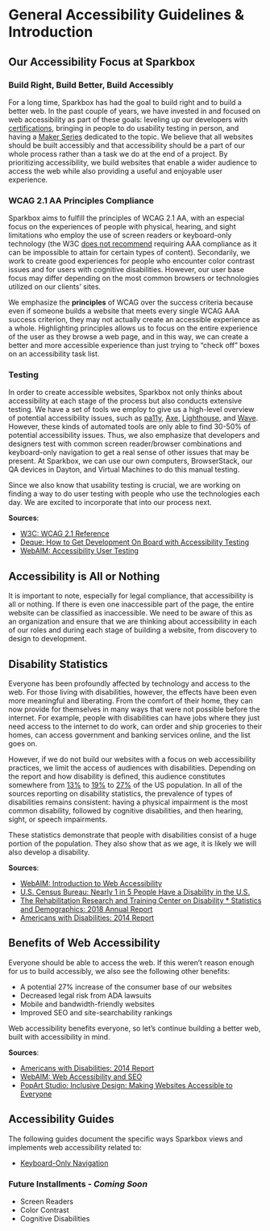 # General Accessibility Guidelines & Introduction

## Our Accessibility Focus at Sparkbox

### Build Right, Build Better, Build Accessibly

For a long time, Sparkbox has had the goal to build right and to build a better web. In the past couple of years, we have invested in and focused on web accessibility as part of these goals: leveling up our developers with [certifications](https://www.accessibilityassociation.org/certification), bringing in people to do usability testing in person, and having a [Maker Series](https://seesparkbox.com/foundry/derek_featherstone_web_accessibility_and_inclusive_design) dedicated to the topic. We believe that all websites should be built accessibly and that accessibility should be a part of our whole process rather than a task we do at the end of a project. By prioritizing accessibility, we build websites that enable a wider audience to access the web while also providing a useful and enjoyable user experience.


### WCAG 2.1 AA Principles Compliance

Sparkbox aims to fulfill the principles of WCAG 2.1 AA, with an especial focus on the experiences of people with physical, hearing, and sight limitations who employ the use of screen readers or keyboard-only technology (the W3C [does not recommend](https://www.w3.org/TR/WCAG21/#cc1) requiring AAA compliance as it can be impossible to attain for certain types of content). Secondarily, we work to create good experiences for people who encounter color contrast issues and for users with cognitive disabilities. However, our user base focus may differ depending on the most common browsers or technologies utilized on our clients’ sites. 

We emphasize the **principles** of WCAG over the success criteria because even if someone builds a website that meets every single WCAG AAA success criterion, they may not actually create an accessible experience as a whole. Highlighting principles allows us to focus on the entire experience of the user as they browse a web page, and in this way, we can create a better and more accessible experience than just trying to “check off” boxes on an accessibility task list.

### Testing

In order to create accessible websites, Sparkbox not only thinks about accessibility at each stage of the process but also conducts extensive testing. We have a set of tools we employ to give us a high-level overview of potential accessibility issues, such as [pa11y](https://pa11y.org/), [Axe](https://www.deque.com/axe/), [Lighthouse](https://developers.google.com/web/tools/lighthouse), and [Wave](https://wave.webaim.org/). However, these kinds of automated tools are only able to find 30-50% of potential accessibility issues. Thus, we also emphasize that developers and designers test with common screen reader/browser combinations and keyboard-only navigation to get a real sense of other issues that may be present. At Sparkbox, we can use our own computers, BrowserStack, our QA devices in Dayton, and Virtual Machines to do this manual testing.

Since we also know that usability testing is crucial, we are working on finding a way to do user testing with people who use the technologies each day. We are excited to incorporate that into our process next.

**Sources**:
* [W3C: WCAG 2.1 Reference]
* [Deque: How to Get Development On Board with Accessibility Testing]
* [WebAIM: Accessibility User Testing]

## Accessibility is All or Nothing

It is important to note, especially for legal compliance, that accessibility is all or nothing. If there is even one inaccessible part of the page, the entire website can be classified as inaccessible. We need to be aware of this as an organization and ensure that we are thinking about accessibility in each of our roles and during each stage of building a website, from discovery to design to development.

## Disability Statistics

Everyone has been profoundly affected by technology and access to the web. For those living with disabilities, however, the effects have been even more meaningful and liberating. From the comfort of their home, they can now provide for themselves in many ways that were not possible before the internet. For example, people with disabilities can have jobs where they just need access to the internet to do work, can order and ship groceries to their homes, can access government and banking services online, and the list goes on.

However, if we do not build our websites with a focus on web accessibility practices, we limit the access of audiences with disabilities. Depending on the report and how disability is defined, this audience constitutes somewhere from [13%][The Rehabilitation Research and Training Center on Disability * Statistics and Demographics: 2018 Annual Report] to [19%][U.S. Census Bureau: Nearly 1 in 5 People Have a Disability in the U.S.] to [27%][Americans with Disabilities: 2014 Report] of the US population. In all of the sources reporting on disability statistics, the prevalence of types of disabilities remains consistent: having a physical impairment is the most common disability, followed by cognitive disabilities, and then hearing, sight, or speech impairments.

These statistics demonstrate that people with disabilities consist of a huge portion of the population. They also show that as we age, it is likely we will also develop a disability.

**Sources**:
* [WebAIM: Introduction to Web Accessibility]
* [U.S. Census Bureau: Nearly 1 in 5 People Have a Disability in the U.S.]
* [The Rehabilitation Research and Training Center on Disability * Statistics and Demographics: 2018 Annual Report]
* [Americans with Disabilities: 2014 Report]

##  Benefits of Web Accessibility

Everyone should be able to access the web. If this weren’t reason enough for us to build accessibly, we also see the following other benefits:

* A potential 27% increase of the consumer base of our websites 
* Decreased legal risk from ADA lawsuits
* Mobile and bandwidth-friendly websites
* Improved SEO and site-searchability rankings

Web accessibility benefits everyone, so let’s continue building a better web, built with accessibility in mind.

**Sources**:
* [Americans with Disabilities: 2014 Report]
* [WebAIM: Web Accessibility and SEO]
* [PopArt Studio: Inclusive Design: Making Websites Accessible to Everyone]

## Accessibility Guides

The following guides document the specific ways Sparkbox views and implements web accessibility related to:

* [Keyboard-Only Navigation](/accessibility/keyboard-accessibility/keyboard-accessibility.md)

### Future Installments - *Coming Soon*
* Screen Readers
* Color Contrast
* Cognitive Disabilities

[W3C: WCAG 2.1 Reference]: https://www.w3.org/TR/WCAG21/
[Deque: How to Get Development On Board with Accessibility Testing]: https://www.deque.com/blog/how-to-get-development-on-board-with-accessibility-testing/
[WebAIM: Accessibility User Testing]: https://webaim.org/blog/accessibility-user-testing/
[WebAIM: Introduction to Web Accessibility]: https://webaim.org/intro/
[U.S. Census Bureau: Nearly 1 in 5 People Have a Disability in the U.S.]: https://www.census.gov/newsroom/releases/archives/miscellaneous/cb12-134.html
[The Rehabilitation Research and Training Center on Disability * Statistics and Demographics: 2018 Annual Report]: https://disabilitycompendium.org/sites/default/files/user-uploads/Annual_Report_2018_Accessible_AdobeReaderFriendly.pdf
[Americans with Disabilities: 2014 Report]: https://www.census.gov/content/dam/Census/library/publications/2018/demo/p70-152.pdf
[WebAIM: Web Accessibility and SEO]: https://webaim.org/blog/web-accessibility-and-seo/
[PopArt Studio: Inclusive Design: Making Websites Accessible to Everyone]: https://www.popwebdesign.net/popart_blog/en/2018/12/inclusive-design-making-websites-accessible-to-everyone/